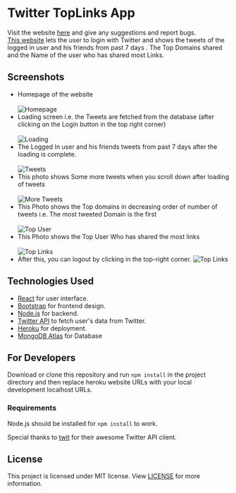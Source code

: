# Twitter TopLinks App

Visit the website [here](https://immense-badlands-87877.herokuapp.com/) and give any suggestions and report bugs.<br/>
[This website](https://immense-badlands-87877.herokuapp.com/) lets the user to login with Twitter and shows the tweets of the logged in user and his friends from past 7 days . The Top Domains shared and the Name of the user who has shared most Links.<br/>

## Screenshots

- Homepage of the website <br/><br/>
  ![Homepage](https://i.ibb.co/1QBZDsV/Homepage.png)
- Loading screen i.e. the Tweets are fetched from the database (after clicking on the Login button in the top right corner)<br/><br/>
  ![Loading](https://i.ibb.co/2Nc3Qnq/Loading.png)
- The Logged In user and his friends tweets from past 7 days after the loading is complete.<br/><br/>
  ![Tweets](https://i.ibb.co/0ZMV4KC/tweets.png)
- This photo shows Some more tweets when you scroll down after loading of tweets <br/><br/>
  ![More Tweets](https://i.ibb.co/5cVn2XR/Tweets-in-Tweets-Tab-when-you-scroll-down.png)
- This Photo shows the Top domains in decreasing order of number of tweets i.e. The most tweeted Domain is the first <br/><br/>
  ![Top User](https://i.ibb.co/7CG8b6s/Top-Domainsofpast7days.png)
- This Photo shows the Top User Who has shared the most links <br/><br/>
  ![Top Links](https://i.ibb.co/RjYSVmw/userwithmostsharedlinks.png)
- After this, you can logout by clicking in the top-right corner.
  ![Top Links](https://i.ibb.co/C82yvsC/Login.png)

## Technologies Used

- [React](https://reactjs.org/) for user interface.<br/>
- [Bootstrap](https://getbootstrap.com/) for frontend design.<br/>
- [Node.js](https://nodejs.org/) for backend.<br/>
- [Twitter API](https://developer.twitter.com/en/products/twitter-api) to fetch user's data from Twitter.
- [Heroku](https://heroku.com/) for deployment.
- [MongoDB Atlas](https://www.mongodb.com/cloud/atlas) for Database

## For Developers

Download or clone this repository and run `npm install` in the project directory and then replace heroku website URLs with your local development localhost URLs.<br/>

### Requirements

Node.js should be installed for `npm install` to work.

Special thanks to [twit](https://github.com/ttezel/twit) for their awesome Twitter API client.

## License

This project is licensed under MIT license. View [LICENSE](https://github.com/Kritagya61/TweetVouch/blob/master/LICENSE) for more information.
